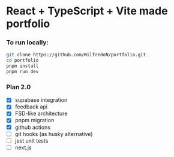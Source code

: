 # React + TypeScript + Vite made portfolio

### To run locally:

```bash
git clone https://github.com/WilfredoN/portfolio.git
cd portfolio
pnpm install
pnpm run dev
```

### Plan 2.0

- [x] supabase integration
- [x] feedback api
- [x] FSD-like architecture
- [x] pnpm migration
- [x] github actions
- [ ] git hooks (as husky alternative)
- [ ] jest unit tests
- [ ] next.js
